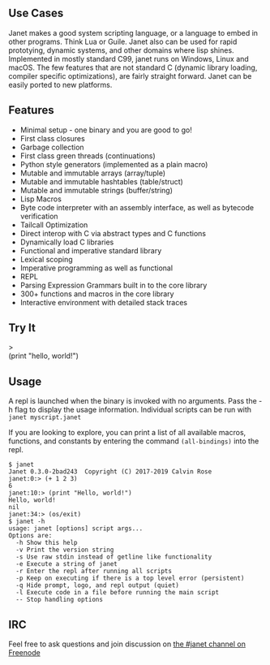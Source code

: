## Use Cases

Janet makes a good system scripting language, or a language to embed in other programs. Think Lua or Guile. Janet also can be used for rapid prototying, dynamic systems, and other domains
where lisp shines. Implemented in mostly standard C99, janet runs on Windows, Linux and macOS.
The few features that are not standard C (dynamic library loading, compiler specific optimizations),
are fairly straight forward. Janet can be easily ported to new platforms.

## Features

* Minimal setup - one binary and you are good to go!
* First class closures
* Garbage collection
* First class green threads (continuations)
* Python style generators (implemented as a plain macro)
* Mutable and immutable arrays (array/tuple)
* Mutable and immutable hashtables (table/struct)
* Mutable and immutable strings (buffer/string)
* Lisp Macros
* Byte code interpreter with an assembly interface, as well as bytecode verification
* Tailcall Optimization
* Direct interop with C via abstract types and C functions
* Dynamically load C libraries
* Functional and imperative standard library
* Lexical scoping
* Imperative programming as well as functional
* REPL
* Parsing Expression Grammars built in to the core library
* 300+ functions and macros in the core library
* Interactive environment with detailed stack traces

## Try It
<div id="replblock">
<div id="replterm">

</div>
<div id="replinbar">
  <span id="replprompt">&gt;</span><div contenteditable="true" id="replin">(print "hello, world!")</div>
</div>
</div>

## Usage

A repl is launched when the binary is invoked with no arguments. Pass the -h flag
to display the usage information. Individual scripts can be run with `janet myscript.janet`

If you are looking to explore, you can print a list of all available macros, functions, and constants
by entering the command `(all-bindings)` into the repl.

```
$ janet
Janet 0.3.0-2bad243  Copyright (C) 2017-2019 Calvin Rose
janet:0:> (+ 1 2 3)
6
janet:10:> (print "Hello, world!")
Hello, world!
nil
janet:34:> (os/exit)
$ janet -h
usage: janet [options] script args...
Options are:
  -h Show this help
  -v Print the version string
  -s Use raw stdin instead of getline like functionality
  -e Execute a string of janet
  -r Enter the repl after running all scripts
  -p Keep on executing if there is a top level error (persistent)
  -q Hide prompt, logo, and repl output (quiet)
  -l Execute code in a file before running the main script
  -- Stop handling options
```

## IRC

Feel free to ask questions and join discussion on [the #janet channel on Freenode](https://webchat.freenode.net/)
